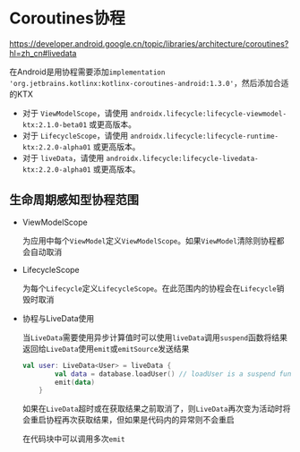 Coroutines协程
===

https://developer.android.google.cn/topic/libraries/architecture/coroutines?hl=zh_cn#livedata

在Android是用协程需要添加`implementation 'org.jetbrains.kotlinx:kotlinx-coroutines-android:1.3.0'`，然后添加合适的KTX

- 对于 `ViewModelScope`，请使用 `androidx.lifecycle:lifecycle-viewmodel-ktx:2.1.0-beta01` 或更高版本。
- 对于 `LifecycleScope`，请使用 `androidx.lifecycle:lifecycle-runtime-ktx:2.2.0-alpha01` 或更高版本。
- 对于 `liveData`，请使用 `androidx.lifecycle:lifecycle-livedata-ktx:2.2.0-alpha01` 或更高版本。

## 生命周期感知型协程范围

* ViewModelScope

  为应用中每个`ViewModel`定义`ViewModelScope`。如果`ViewModel`清除则协程都会自动取消

* LifecycleScope

  为每个`Lifecycle`定义`LifecycleScope`。在此范围内的协程会在`Lifecycle`销毁时取消

* 协程与LiveData使用

  当`LiveData`需要使用异步计算值时可以使用`liveData`调用`suspend`函数将结果返回给`LiveData`使用`emit`或`emitSource`发送结果

  ```kotlin
  val user: LiveData<User> = liveData {
          val data = database.loadUser() // loadUser is a suspend function.
          emit(data)
      }
  ```

  如果在`LiveData`超时或在获取结果之前取消了，则`LiveData`再次变为活动时将会重启协程再次获取结果，但如果是代码内的异常则不会重启

  在代码块中可以调用多次`emit`


